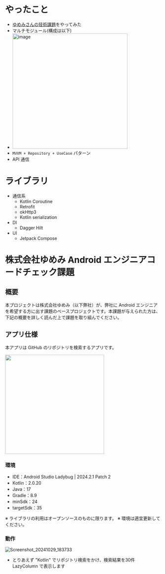 # やったこと
- [ゆめみさんの技術課題](https://github.com/yumemi-inc/android-engineer-codecheck)をやってみた
- マルチモジュール(構成は以下)
- <img width="372" alt="image" src="https://github.com/user-attachments/assets/e701d035-8512-48ce-b867-105790fd175c">
- `MVVM + Repository + UseCase` パターン
- API 通信

# ライブラリ
- 通信系
    - Kotlin Coroutine
    - Retrofit
    - okHttp3
    - Kotlin serialization
- DI
    - Dagger Hilt
- UI
    - Jetpack Compose

# 株式会社ゆめみ Android エンジニアコードチェック課題

## 概要

本プロジェクトは株式会社ゆめみ（以下弊社）が、弊社に Android エンジニアを希望する方に出す課題のベースプロジェクトです。本課題が与えられた方は、下記の概要を詳しく読んだ上で課題を取り組んでください。

## アプリ仕様

本アプリは GitHub のリポジトリを検索するアプリです。

<img src="docs/app.gif" width="320">

### 環境

- IDE：Android Studio Ladybug | 2024.2.1 Patch 2
- Kotlin：2.0.20
- Java：17
- Gradle：8.9
- minSdk：24
- targetSdk：35

※ ライブラリの利用はオープンソースのものに限ります。
※ 環境は適宜更新してください。

### 動作

![Screenshot_20241029_183733](https://github.com/user-attachments/assets/0e02fddc-3360-4309-89af-328f05e0f7d1)

- とりあえず "Kotlin" でリポジトリ検索をかけ、検索結果を30件 LazyColumn で表示します

